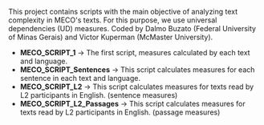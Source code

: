 This project contains scripts with the main objective of analyzing text complexity in MECO's texts. For this purpose, we use universal dependencies (UD) measures. Coded by Dalmo Buzato (Federal University of Minas Gerais) and Victor Kuperman (McMaster University).

- **MECO_SCRIPT_1** -> The first script, measures calculated by each text and language.
- **MECO_SCRIPT_Sentences** -> This script calculates measures for each sentence in each text and language. 
- **MECO_SCRIPT_L2** -> This script calculates measures for texts read by L2 participants in English. (sentence measures) 
- **MECO_SCRIPT_L2_Passages** -> This script calculates measures for texts read by L2 participants in English. (passage measures)
